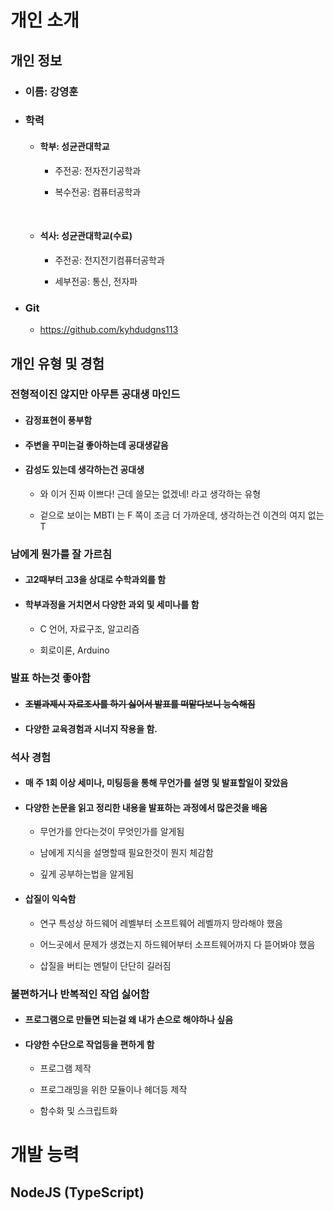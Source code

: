<div class="block_white">

# **개인 소개**

<div class="block_yellow">

## **개인 정보**

- ### **이름: 강영훈**

- ### **학력**

    + #### **학부: 성균관대학교**

        * 주전공: 전자전기공학과

        * 복수전공: 컴퓨터공학과

    <br />

    + #### **석사: 성균관대학교(수료)**

        * 주전공: 전지전기컴퓨터공학과

        * 세부전공: 통신, 전자파

- ### **Git**

    + <a href="https://github.com/kyhdudgns113">https://github.com/kyhdudgns113</a>

</div>

<div class="block_green">

## **개인 유형 및 경험**

<div class="block_grey_transparent">

### **전형적이진 않지만 아무튼 공대생 마인드**

- #### 감정표현이 풍부함

- #### 주변을 꾸미는걸 좋아하는데 공대생같음

- #### 감성도 있는데 생각하는건 공대생

    + 와 이거 진짜 이쁘다! 근데 쓸모는 없겠네! 라고 생각하는 유형

    + 겉으로 보이는 MBTI 는 F 쪽이 조금 더 가까운데, 생각하는건 이견의 여지 없는 T

</div>

<div class="block_white_transparent">

### **남에게 뭔가를 잘 가르침**

- #### 고2때부터 고3을 상대로 수학과외를 함

- #### 학부과정을 거치면서 다양한 과외 및 세미나를 함

    + C 언어, 자료구조, 알고리즘

    + 회로이론, Arduino

</div>

<div class="block_grey_transparent">

### **발표 하는것 좋아함**

- #### <s>조별과제시 자료조사를 하기 싫어서 발표를 떠맡다보니 능숙해짐</s>

- #### 다양한 교육경험과 시너지 작용을 함.

</div>

<div class="block_white_transparent">

### **석사 경험**

- #### 매 주 1회 이상 세미나, 미팅등을 통해 무언가를 설명 및 발표할일이 잦았음

- #### 다양한 논문을 읽고 정리한 내용을 발표하는 과정에서 많은것을 배움

    + 무언가를 안다는것이 무엇인가를 알게됨

    + 남에게 지식을 설명할때 필요한것이 뭔지 체감함

    + 깊게 공부하는법을 알게됨

- #### 삽질이 익숙함

    + 연구 특성상 하드웨어 레벨부터 소프트웨어 레벨까지 망라해야 했음

    + 어느곳에서 문제가 생겼는지 하드웨어부터 소프트웨어까지 다 뜯어봐야 했음

    + 삽질을 버티는 멘탈이 단단히 길러짐

</div>

<div class="block_grey_transparent">

### **불편하거나 반복적인 작업 싫어함**

- #### 프로그램으로 만들면 되는걸 왜 내가 손으로 해야하나 싶음

- #### 다양한 수단으로 작업등을 편하게 함

    + 프로그램 제작

    + 프로그래밍을 위한 모듈이나 헤더등 제작

    + 함수화 및 스크립트화

</div>

</div>

</div>

<div class="block_grey">

# **개발 능력**

<div class="block_green">

## **NodeJS (TypeScript)**

</div>

</div>